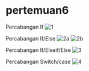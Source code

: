 # pertemuan6
Percabangan If
![1](https://github.com/adibakhul/pertemuan6/assets/145316130/01639954-480c-40ef-b812-7a0d2dd8ac9e)


Percabangan If/Else
![2a](https://github.com/adibakhul/pertemuan6/assets/145316130/79e118bd-7002-4854-8663-2cd300de2d3f)
![2b](https://github.com/adibakhul/pertemuan6/assets/145316130/bf4b9e1b-b9a9-468c-ae5e-d550ae280605)


Percabangan If/Elseif/Else
![3](https://github.com/adibakhul/pertemuan6/assets/145316130/e7b87f63-e5d5-4f02-aa6d-65dfa7817a5d)


Percabangan Switch/case
![4](https://github.com/adibakhul/pertemuan6/assets/145316130/c430639c-7a09-473f-81be-4a5e9428e5ca)
